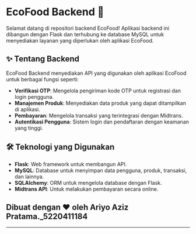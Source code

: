 # EcoFood Backend 🚀

Selamat datang di repositori backend EcoFood! Aplikasi backend ini dibangun dengan Flask dan terhubung ke database MySQL untuk menyediakan layanan yang diperlukan oleh aplikasi EcoFood.

## ✨ Tentang Backend

EcoFood Backend menyediakan API yang digunakan oleh aplikasi EcoFood untuk berbagai fungsi seperti:

- **Verifikasi OTP**: Mengelola pengiriman kode OTP untuk registrasi dan login pengguna.
- **Manajemen Produk**: Menyediakan data produk yang dapat ditampilkan di aplikasi.
- **Pembayaran**: Mengelola transaksi yang terintegrasi dengan Midtrans.
- **Autentikasi Pengguna**: Sistem login dan pendaftaran dengan keamanan yang tinggi.

## 🛠️ Teknologi yang Digunakan

- **Flask**: Web framework untuk membangun API.
- **MySQL**: Database untuk menyimpan data pengguna, produk, transaksi, dan lainnya.
- **SQLAlchemy**: ORM untuk mengelola database dengan Flask.
- **Midtrans API**: Untuk melakukan pembayaran secara online.

## Dibuat dengan ❤️ oleh Ariyo Aziz Pratama._5220411184

---
